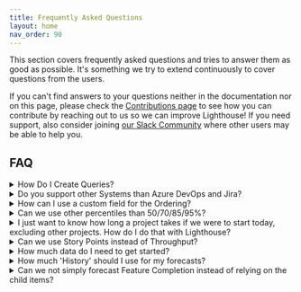 ```yaml
---
title: Frequently Asked Questions
layout: home
nav_order: 90
---
```


This section covers frequently asked questions and tries to answer them as good as possible. It's something we try to extend continuously to cover questions from the users.  

If you can't find answers to your questions neither in the documentation nor on this page, please check the [Contributions page](../contributions/contributions.html) to see how you can contribute by reaching out to us so we can improve Lighthouse! If you need support, also consider joining [our Slack Community](https://join.slack.com/t/let-people-work/shared_invite/zt-38df4z4sy-iqJEo6S8kmIgIfsgsV0J1A) where other users may be able to help you.

## FAQ

<details markdown="block">
  <summary>
    How Do I Create Queries?
  </summary>
  {: .text-delta }
We use built-in functionality for our supported languages. If you struggle with creating queries, please check the respective documentation. We provided some examples for [Jira](../concepts/worktrackingsystems/jira.html) and [Azure DevOps](../concepts/worktrackingsystems/azuredevops.html). Apart from that, please rely on the official documentation.

For Jira, you may start here: [Use advanced search with Jira Query Language (JQL)](https://support.atlassian.com/jira-service-management-cloud/docs/use-advanced-search-with-jira-query-language-jql/)  

For Azure DevOps, check out the [Work Item Query Language (WIQL) syntax reference](https://learn.microsoft.com/en-us/azure/devops/boards/queries/wiql-syntax?view=azure-devops&viewFallbackFrom=vsts) and the [Wiql Editor Extension](https://marketplace.visualstudio.com/items?itemName=ms-devlabs.wiql-editor).
</details>

<details markdown="block">
  <summary>
    Do you support other Systems than Azure DevOps and Jira?
  </summary>
  {: .text-delta }
Lighthouse is built in so it can be easily extended with new Work Tracking System. Right now it supports Jira and Azure DevOps, as they are used the most and we can test against those systems.

If you use a different system, please reach out and we can see if it can be onboarded. While we can't make any promises, we are in general open to the idea!
</details>

<details markdown="block">
  <summary>
    How can I use a custom field for the Ordering?
  </summary>
  {: .text-delta }
Right now there is no way to use another field for ordering. By the way [Lighthouse forecasts](../concepts/howlighthouseforecasts.html), there has to be a **unique** order of Features **across the whole work tracking system**. Custom fields tend to not support this, and we would end up with ambigious orders (if two features have an *OrderIndex* of 12, which one would you expect to be forecasted earlier...).  
Thus we rely on the built-in mechanisms, which guarantee a unique order. While this may not be what you want to hear, you could use this as an opportunity to streamline your backlog and create transparency about the fact that the order does not seem to be taken care of.
</details>

<details markdown="block">
  <summary>
    Can we use other percentiles than 50/70/85/95%?
  </summary>
  {: .text-delta }
No, right now the percentiles are fix. In future this may become configurable, please let us know if this is something you'd need.
</details>

<details markdown="block">
  <summary>
    I just want to know how long a project takes if we were to start today, excluding other projects. How do I do that with Lighthouse?
  </summary>
  {: .text-delta }
Lighthouse will always take **the full Feature Backlog** into account (based on all defined projects). So you can't just *ignore* this. If you really want to do that, just create a single project. Please check [How Lighthouse Forecasts](../concepts/howlighthouseforecasts.html) for details on why we always use the full backlog.
</details>

<details markdown="block">
  <summary>
    Can we use Story Points instead of Throughput?
  </summary>
  {: .text-delta }
No.
</details>

<details markdown="block">
  <summary>
    How much data do I need to get started?
  </summary>
  {: .text-delta }
In our experience, you get decent results with as little as two weeks of data. It may not be perfect, but it's better than nothing.
</details>

<details markdown="block">
  <summary>
    How much 'History' should I use for my forecasts?
  </summary>
  {: .text-delta }
This of course depends on your context. We do recommend values between 30 and 90 days, as during this time, you'll most likely have a good and stable sample size, while also still being fairly recent. You could go back 6 months or 2 years, but is your team operating the same way as you did 2 years ago (and if the answer is yes, you may want to invest in continuous improvement).

{: .note}
In case of 'special events' (like the Christmas period in Western Europe), where the full team is off for a prolonged time, we propose to extend the regular period (so instead of 30 days may go up to 60 or 90) to "soften" to the impact of these 'no throughput' days.
</details>

<details markdown="block">
  <summary>
    Can we not simply forecast Feature Completion instead of relying on the child items?
  </summary>
  {: .text-delta }
In theory you can do that. However, there is a catch. Right now, Lighthouse only supports *Days* as the unit of time. Most likely you will not manage to close items on *Feature Level* on most days, leading to many '0 Throughput Days', making the accuracy of the forecasts very bad.  
</details>

<!-- FAQ Template

<details markdown="block">
  <summary>
    Question?
  </summary>
  {: .text-delta }
Content
</details>

-->
